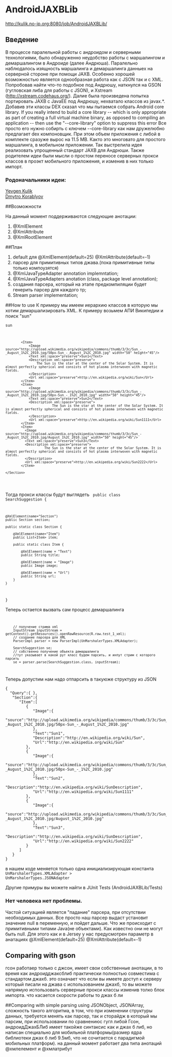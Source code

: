 # AndroidJAXBLib
http://kulik.no-ip.org:8080/job/AndroidJAXBLib/

## Введение
В процессе паралельной работы с андроидом и серверными технологиями, 
было обнаруженно неудобство работы с маршалингом и демаршалингом в 
Андроиде (далее Андрюша).
Паралельно наблюдалось изящность маршалинга и демаршалинга данныех на серверной стороне 
при помощи JAXB. Особенно хорошей возможностью является однообразная работа как с JSON так и с XML.
Попробовав найти что-то подобное под Андрюшу, наткнулся на GSON (гугловская либа для работы с JSON), 
и Xstream (http://xstream.codehaus.org/). 
Далие была произведена попытка портировать JAXB с JavaEE под Андрюшу, нехватало классов из javax.*.
Добавив эти классы DEX сказал что мы пытаемся собрать Android core library.
If you really intend to build a core library -- which is only appropriate as
part of creating a full virtual machine binary, as opposed to compiling an
application -- then use the "--core-library" option to suppress this error
Все просто его нужно собирть с ключем --core-library как нам дружелюбно предлагает dex компоновщик.
При этом объем приложения с либой в комплекте сразуже вырос на 11.5 МВ. 
Както это многовато для простого маршалинга, в мобильном приложении.
Так выстрелила идея реализовать упрощенный стандарт JAXB для Андрюши.
Также родителем идеи были мысли о простом переносе серверных прокси классов в проэкт мобильного приложения, 
и изменив в них только импорт.

### Родоначальники идеи:
  [Yevgen Kulik](ua.linkedin.com/in/yevgenkulik)<br />
  [Dmytro Korablyov](ua.linkedin.com/in/dmytrokorablyov)

##Возможности

На данный момент поддерживаются следующие анотации:
<ol>
  <li>@XmlElement
  <li> @XmlAttribute
  <li> @XmlRootElement
</ol>
  

##План
<ol>
  <li> default для @XmlElement(default=25) @XmlAttribute(default=-1)
  <li> парсер для примитивных типов джава.(пока примитивные типы только компоузятся)
  <li> @XmlJavaTypeAdapter annotation implemntation;<br />
  <li> @XmlJavaTypeAdapters  anotation (class, package level annotation);<br />
  <li> создания парсера, который на этапе предкомпиляции будет генерить парсер для каждого тр;<br />
  <li> Stream parser implementation;<br />
</ol>

##How to use
К примеру мы имеем иерархию классов в которую мы хотим демаршализировать XML.
К примеру возьмем АПИ Википедии и поиск "sun"
<code>
<SearchSuggestion xmlns="http://opensearch.org/searchsuggest2" version="2.0">
    <Query xml:space="preserve">sun</Query>
    <Section>

            <Item>
                <Image source="http://upload.wikimedia.org/wikipedia/commons/thumb/3/3c/Sun_-_August_1%2C_2010.jpg/50px-Sun_-_August_1%2C_2010.jpg" width="50" height="45"/>
                <Text xml:space="preserve">Sun1</Text>
                <Description xml:space="preserve">
                    The Sun is the star at the center of the Solar System. It is almost perfectly spherical and consists of hot plasma interwoven with magnetic fields.
                </Description>
                <Url xml:space="preserve">http://en.wikipedia.org/wiki/Sun</Url>
            </Item>
            <Item>
                <Image source="http://upload.wikimedia.org/wikipedia/commons/thumb/3/3c/Sun_-_August_1%2C_2010.jpg/50px-Sun_-_1%2C_2010.jpg" width="50" height="45"/>
                <Text xml:space="preserve">Sun2</Text>
                <Description xml:space="preserve">
                            The Sun is the star at the center of the Solar System. It is almost perfectly spherical and consists of hot plasma interwoven with magnetic fields.
                </Description>
                <Url xml:space="preserve">http://en.wikipedia.org/wiki/Sun1111</Url>
            </Item>
            <Item>
              <Image source="http://upload.wikimedia.org/wikipedia/commons/thumb/3/3c/Sun_-_August_1%2C_2010.jpg/August_1%2C_2010.jpg" width="50" height="45"/>
              <Text xml:space="preserve">Sun3</Text>
              <Description xml:space="preserve">
                        The Sun is the star at the center of the Solar System. It is almost perfectly spherical and consists of hot plasma interwoven with magnetic fields.
              </Description>
              <Url xml:space="preserve">http://en.wikipedia.org/wiki/Sun2222</Url>
            </Item>

    </Section>
</SearchSuggestion>
</code>

Тогда прокси классы будут выглядеть
<code>
public class SearchSuggestion {

    @XmlElement(name="Section")
    public Section section;

    public static class Section {
        
        @XmlElement(name="Item")
        public List<Item> item;

        public static class Item {

            @XmlElement(name = "Text")
            public String title;
            
            @XmlElement(name = "Image")
            public Image image;

            @XmlElement(name = "Url")
            public String url;
        }
    }
}
</code>

Теперь остается вызвать сам процесс демаршалинга
<code>
  
        // получение стрима xml
        InputStream inputStream = getContext().getResources().openRawResource(R.raw.test_1_xml);
        // создание парсера для XML
        ParserImpl parser = new ParserImpl(UnMarshalerTypes.XMLAdapter);

        SearchSuggestion se;
        // собственно получение объекта демаршалинга
        //тут указывает в какой рут класс будем парсить, и инпут стрим с которого парсить
        se = parser.parse(SearchSuggestion.class, inputStream);
</code>

Теперь допустим нам надо отпарсить в такуюже структуру из JSON
~~~~~~
{
  "Query":{ },
   "Section":{
      "Item":[
         {
            "Image":{
               "source":"http://upload.wikimedia.org/wikipedia/commons/thumb/3/3c/Sun_-_August_1%2C_2010.jpg/50px-Sun_-_August_1%2C_2010.jpg"
            },
            "Text":"Sun1",
            "Description":"http://en.wikipedia.org/wiki/Sun",
            "Url":"http://en.wikipedia.org/wiki/Sun"
         },
         {
            "Image":{
               "source":"http://upload.wikimedia.org/wikipedia/commons/thumb/3/3c/Sun_-_August_1%2C_2010.jpg/50px-Sun_-_1%2C_2010.jpg"
            },
            "Text":"Sun2",
            "Description":"http://en.wikipedia.org/wiki/SunDescription",
            "Url":"http://en.wikipedia.org/wiki/Sun1111"
         },
         {
            "Image":{
               "source":"http://upload.wikimedia.org/wikipedia/commons/thumb/3/3c/Sun_-_August_1%2C_2010.jpg/August_1%2C_2010.jpg"
            },
            "Text":"Sun3",
            "Description":"http://en.wikipedia.org/wiki/SunDescription",
            "Url":"http://en.wikipedia.org/wiki/Sun2222"
         }
      ]
   }
}
~~~~~~
</code>
</div>

в нашем коде меняется только одна инициализирующая константа<br/>
<code>UnMarshalerTypes.XMLAdapter > UnMarshalerTypes.JSONAdapter</code>

Другие примуры вы можете найти в JUnit Tests  (AndroidJAXBLib/Tests)

### Нет человека нет проблемы.
Частой ситуацией является "падание" парсера, при отсутствии необходимых данных. 
Все просто наш парсер выдаст установит значение null в переменную, и пойдет дальше.
Что же происходит с примитивными типами Java(не объектами). Как известно они не 
могут быть null. Для этого как и в Jersey у нас предусмотрен параметр в анатациях 
@XmlElement(default=25) @XmlAttribute(default=-1)




## Comparing with gson
гсон работаер только с джсон, имеет свои собственные анотации, в то время как андроидджаксблиб практически полностью совместима с стандартом джахб. это означает что если вы имеете доступ к серверу который писали на джава с использованием джахб, то вы можете напрямую использовать серверные прокси классы изменив толко блок импорта. 
что касается скорости работы то джах б ли

##Comparing with simple parsing using JSONObject, JSONArray,
сложность такого алгоритма, в том, что при изменении структуры данных, требуется менять как парсер, так и сторайдж в который мы парсим, при использовании
по сравнениюс гугл либой Гсон, андроидДжахБЛиб имеет такойже синтаксис как и джах б либ, но написан специально для мобильной платформы(размер ядра библиотеки джах б либ 9.5мб, что не сочитается с парадигмой мобильных платформ). на данный момент работает два типа анотаций @хмлелемент и @хмлатрибут
